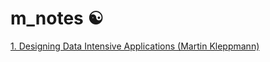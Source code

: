# m_notes ☯️

[1. Designing Data Intensive Applications (Martin Kleppmann)](designing-data-intensive-applications.md) 
